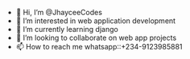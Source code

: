 - 👋 Hi, I’m @JhayceeCodes
- 👀 I’m interested in web application development 
- 🌱 I’m currently learning django
- 💞️ I’m looking to collaborate on web app projects
- 📫 How to reach me whatsapp::+234-9123985881

<!---
JhayceeCodes/JhayceeCodes is a ✨ special ✨ repository because its `README.md` (this file) appears on your GitHub profile.
You can click the Preview link to take a look at your changes.
--->

